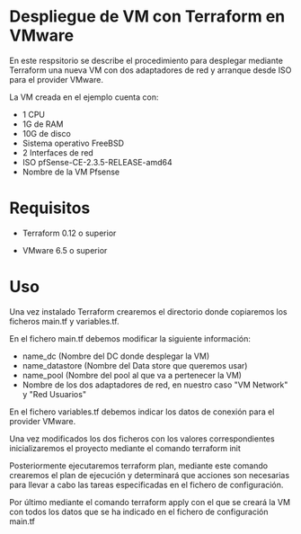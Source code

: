 # Despliegue de VM con Terraform en VMware

En este respsitorio se describe el procedimiento para desplegar mediante Terraform una nueva VM con dos adaptadores de red y arranque desde ISO para el provider VMware.

La VM creada en el ejemplo cuenta con:

- 1 CPU
- 1G de RAM
- 10G de disco
- Sistema operativo FreeBSD
- 2 Interfaces de red
- ISO pfSense-CE-2.3.5-RELEASE-amd64
- Nombre de la VM Pfsense

# Requisitos

- Terraform 0.12 o superior

- VMware 6.5 o superior

# Uso

Una vez instalado Terraform crearemos el directorio donde copiaremos los ficheros main.tf y variables.tf. 

En el fichero main.tf debemos modificar la siguiente información:

- name_dc (Nombre del DC donde desplegar la VM)
- name_datastore (Nombre del Data store que queremos usar)
- name_pool (Nombre del pool al que va a pertenecer la VM)
- Nombre de los dos adaptadores de red, en nuestro caso "VM Network" y "Red Usuarios"

En el fichero variables.tf debemos indicar los datos de conexión para el provider VMware.

Una vez modificados los dos ficheros con los valores correspondientes inicializaremos el proyecto mediante el comando terraform init

Posteriormente ejecutaremos terraform plan, mediante este comando crearemos el plan de ejecución y determinará que acciones son necesarias para llevar a cabo las tareas especificadas en el fichero de configuración.

Por último mediante el comando terraform apply con el que se creará la VM con todos los datos que se ha indicado en el fichero de configuración main.tf
